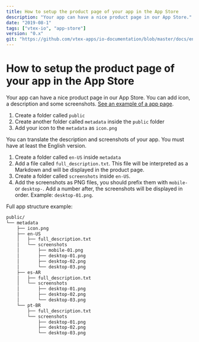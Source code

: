 ```yaml
---
title: How to setup the product page of your app in the App Store
description: "Your app can have a nice product page in our App Store."
date: "2019-08-1"
tags: ["vtex-io", "app-store"]
version: "0.x"
git: "https://github.com/vtex-apps/io-documentation/blob/master/docs/en/Recipes/app/how-to-app-store.md"
---
```


# How to setup the product page of your app in the App Store

Your app can have a nice product page in our App Store. You can add icon, a description and some screenshots. [See an example of a app page](https://apps.vtex.com/google-shopping/p).

1. Create a folder called `public`
2. Create another folder called `metadata` inside the `public` folder
3. Add your icon to the `metadata` as `icon.png`

You can translate the description and screenshots of your app. You must have at least the English version.

1. Create a folder called `en-US` inside `metadata`
2. Add a file called `full_description.txt`. This file will be interpreted as a Markdown and will be displayed in the product page.
3. Create a folder called `screenshots` inside `en-US`.
4. Add the screenshots as PNG files, you should prefix them with `mobile-` or `desktop-`. Add a number after, the screenshots will be displayed in order. Example: `desktop-01.png`.

Full app structure example:

```bash
public/
└── metadata
    ├── icon.png
    ├── en-US
    │   ├── full_description.txt
    │   └── screenshots
    │       ├── mobile-01.png
    │       ├── desktop-01.png
    │       ├── desktop-02.png
    │       └── desktop-03.png
    ├── es-AR
    │   ├── full_description.txt
    │   └── screenshots
    │       ├── desktop-01.png
    │       ├── desktop-02.png
    │       └── desktop-03.png
    └── pt-BR
        ├── full_description.txt
        └── screenshots
            ├── desktop-01.png
            ├── desktop-02.png
            └── desktop-03.png
```
